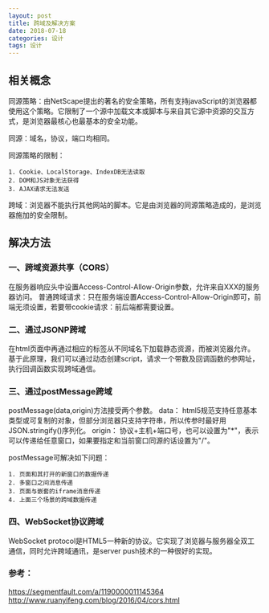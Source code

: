 ```yaml
---
layout: post
title: 跨域及解决方案
date: 2018-07-18
categories: 设计
tags: 设计
---
```


## 相关概念
同源策略：由NetScape提出的著名的安全策略，所有支持javaScript的浏览器都使用这个策略。它限制了一个源中加载文本或脚本与来自其它源中资源的交互方式，是浏览器最核心也最基本的安全功能。

同源：域名，协议，端口均相同。

同源策略的限制：

```
1. Cookie、LocalStorage、IndexDB无法读取
2. DOM和JS对象无法获得
3. AJAX请求无法发送
```

跨域：浏览器不能执行其他网站的脚本。它是由浏览器的同源策略造成的，是浏览器施加的安全限制。

## 解决方法
### 一、跨域资源共享（CORS）
在服务器响应头中设置Access-Control-Allow-Origin参数，允许来自XXX的服务器访问。
普通跨域请求：只在服务端设置Access-Control-Allow-Origin即可，前端无须设置，若要带cookie请求：前后端都需要设置。

### 二、通过JSONP跨域
在html页面中再通过相应的标签从不同域名下加载静态资源，而被浏览器允许。
基于此原理，我们可以通过动态创建script，请求一个带数及回调函数的参网址，执行回调函数实现跨域通信。

### 三、通过postMessage跨域
postMessage(data,origin)方法接受两个参数。
data： html5规范支持任意基本类型或可复制的对象，但部分浏览器只支持字符串，所以传参时最好用JSON.stringify()序列化。
origin： 协议+主机+端口号，也可以设置为"*"，表示可以传递给任意窗口，如果要指定和当前窗口同源的话设置为"/"。

postMessage可解决如下问题：

```
1. 页面和其打开的新窗口的数据传递
2. 多窗口之间消息传递
3. 页面与嵌套的iframe消息传递
4. 上面三个场景的跨域数据传递
```

### 四、WebSocket协议跨域
WebSocket protocol是HTML5一种新的协议。它实现了浏览器与服务器全双工通信，同时允许跨域通讯，是server push技术的一种很好的实现。

### 参考：
https://segmentfault.com/a/1190000011145364
http://www.ruanyifeng.com/blog/2016/04/cors.html


